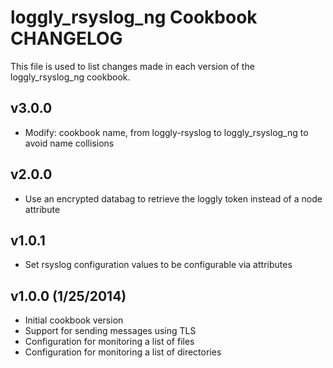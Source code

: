 loggly_rsyslog_ng Cookbook CHANGELOG
==========================
This file is used to list changes made in each version of the loggly_rsyslog_ng cookbook.

v3.0.0
------------------

- Modify: cookbook name, from loggly-rsyslog to loggly_rsyslog_ng to avoid name collisions

v2.0.0
------------------
- Use an encrypted databag to retrieve the loggly token instead of a node attribute

v1.0.1
-------------------
- Set rsyslog configuration values to be configurable via attributes

v1.0.0 (1/25/2014)
-------------------
- Initial cookbook version
- Support for sending messages using TLS
- Configuration for monitoring a list of files
- Configuration for monitoring a list of directories
